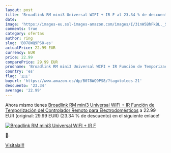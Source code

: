 ```yaml
---
layout: post
title: 'Broadlink RM mini3 Universal WIFI + IR F al 23.34 % de descuento'
date: 
image: 'https://images-eu.ssl-images-amazon.com/images/I/31nW5BhFkBL._SL200_.jpg'
comments: true
category: ofertas
author: ring
slug: 'B078WQ9PS8-es'
actualPrice: 22.99 EUR
currency: EUR
price: 22.99
comparePrice: 29.99 EUR
prodname: 'Broadlink RM mini3 Universal WIFI + IR Función de Temporización del Controlador Remoto para Electrodomésticos'
country: 'es'
flag: '🇪🇸'
buyurl: 'https://www.amazon.es/dp/B078WQ9PS8/?tag=tolees-21'
descuento: '23.34'
average: '22.99'
---
```


Ahora mismo tienes [Broadlink RM mini3 Universal WIFI + IR Función de Temporización del Controlador Remoto para Electrodomésticos](https://www.amazon.es/dp/B078WQ9PS8/?tag=tolees-21) a 22.99 EUR (original: 29.99 EUR) (23.34 %  de descuento) en el siguiente enlace!

[![Broadlink RM mini3 Universal WIFI + IR F](https://images-eu.ssl-images-amazon.com/images/I/31nW5BhFkBL._SL200_.jpg)](https://www.amazon.es/dp/B078WQ9PS8/?tag=tolees-21)

🔎:


[Visítala!!!](https://www.amazon.es/dp/B078WQ9PS8/?tag=tolees-21)
